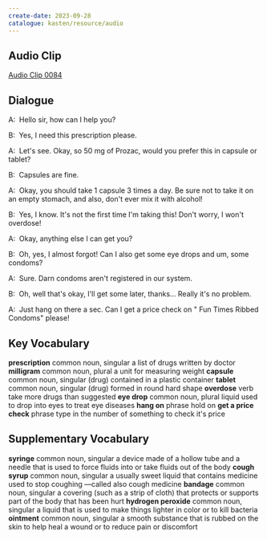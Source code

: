 ```yaml
---
create-date: 2023-09-28
catalogue: kasten/resource/audio
---
```


## Audio Clip
[Audio Clip 0084](https://archive.org/download/englishpod_all/englishpod_0084dg.mp3)

## Dialogue
A:  Hello sir, how can I help you?

B:  Yes, I need this prescription please.

A:  Let's see. Okay, so 50 mg of Prozac, would you prefer this in capsule or tablet?

B:  Capsules are fine.

A:  Okay, you should take 1 capsule  3 times a day. Be sure not to take it on an empty stomach, and also, don't ever mix it with alcohol!

B:  Yes, I know. It's not the first time I'm taking this! Don't worry, I won't overdose!

A:  Okay, anything else I can get you?

B:  Oh,  yes, I almost forgot! Can I also get some eye drops and um, some condoms?

A:  Sure. Darn   condoms aren't registered in our system.

B:  Oh, well that's okay, I'll get some later,   thanks... Really it's no problem.

A:  Just hang on there a sec. Can I get a price check on " Fun Times Ribbed Condoms" please!

## Key Vocabulary
**prescription**        common noun, singular   a list of drugs written by doctor
**milligram**           common noun, plural     a unit for measuring weight
**capsule**             common noun, singular   (drug) contained in a plastic container
**tablet**              common noun, singular   (drug) formed in round hard shape
**overdose**            verb                    take more drugs than suggested
**eye drop**            common noun, plural     liquid used to drop into eyes to treat eye diseases
**hang on**             phrase                  hold on
**get a price check**   phrase                  type in the number of something to check it's price

## Supplementary Vocabulary
**syringe**             common noun, singular   a device made of a hollow tube and a needle that is used to force fluids into or take fluids out of the body
**cough syrup**         common noun, singular   a usually sweet liquid that contains medicine used to stop coughing —called also cough medicine
**bandage**             common noun, singular   a covering (such as a strip of cloth) that protects or supports part of the body that has been hurt
**hydrogen peroxide**   common noun, singular   a liquid that is used to make things lighter in color or to kill bacteria
**ointment**            common noun, singular   a smooth substance that is rubbed on the skin to help heal a wound or to reduce pain or discomfort
